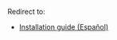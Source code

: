 Redirect to:

*   [Installation guide (Español)](/index.php/Installation_guide_(Espa%C3%B1ol) "Installation guide (Español)")